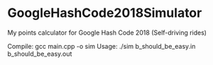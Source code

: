 
# GoogleHashCode2018Simulator
My points calculator for Google Hash Code 2018 (Self-driving rides)

Compile: gcc main.cpp -o sim
Usage: ./sim b_should_be_easy.in b_should_be_easy.out
